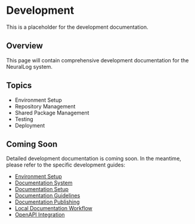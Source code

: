 # Development

This is a placeholder for the development documentation.

## Overview

This page will contain comprehensive development documentation for the NeuralLog system.

## Topics

- Environment Setup
- Repository Management
- Shared Package Management
- Testing
- Deployment

## Coming Soon

Detailed development documentation is coming soon. In the meantime, please refer to the specific development guides:

- [Environment Setup](development/environment-setup.md)
- [Documentation System](development/documentation-system.md)
- [Documentation Setup](development/documentation-setup.md)
- [Documentation Guidelines](development/documentation-guidelines.md)
- [Documentation Publishing](development/documentation-publishing.md)
- [Local Documentation Workflow](development/local-documentation-workflow.md)
- [OpenAPI Integration](development/openapi-integration.md)
